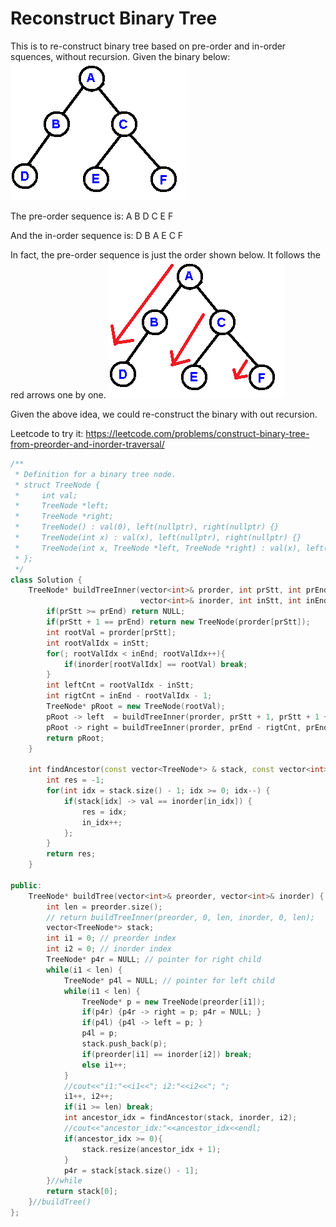 # Reconstruct Binary Tree
This is to re-construct binary tree based on pre-order and in-order squences, without recursion. Given the binary below:
![](images/binaryTreeInit.jpg)

The pre-order sequence is: A B D C E F

And the in-order sequence is: D B A E C F

In fact, the pre-order sequence is just the order shown below. It follows the red arrows one by one.
![](images/binaryTreeInitArrow.jpg)

Given the above idea, we could re-construct the binary with out recursion.

Leetcode to try it: https://leetcode.com/problems/construct-binary-tree-from-preorder-and-inorder-traversal/

```cpp
/**
 * Definition for a binary tree node.
 * struct TreeNode {
 *     int val;
 *     TreeNode *left;
 *     TreeNode *right;
 *     TreeNode() : val(0), left(nullptr), right(nullptr) {}
 *     TreeNode(int x) : val(x), left(nullptr), right(nullptr) {}
 *     TreeNode(int x, TreeNode *left, TreeNode *right) : val(x), left(left), right(right) {}
 * };
 */
class Solution {
    TreeNode* buildTreeInner(vector<int>& prorder, int prStt, int prEnd,
                             vector<int>& inorder, int inStt, int inEnd){
        if(prStt >= prEnd) return NULL;
        if(prStt + 1 == prEnd) return new TreeNode(prorder[prStt]);
        int rootVal = prorder[prStt];
        int rootValIdx = inStt;
        for(; rootValIdx < inEnd; rootValIdx++){
            if(inorder[rootValIdx] == rootVal) break;
        }
        int leftCnt = rootValIdx - inStt;
        int rigtCnt = inEnd - rootValIdx - 1;
        TreeNode* pRoot = new TreeNode(rootVal);
        pRoot -> left  = buildTreeInner(prorder, prStt + 1, prStt + 1 + leftCnt, inorder, inStt, rootValIdx);
        pRoot -> right = buildTreeInner(prorder, prEnd - rigtCnt, prEnd, inorder, rootValIdx + 1, inEnd);
        return pRoot;
    }
    
    int findAncestor(const vector<TreeNode*> & stack, const vector<int>& inorder, int& in_idx){
        int res = -1;
        for(int idx = stack.size() - 1; idx >= 0; idx--) {
            if(stack[idx] -> val == inorder[in_idx]) {
                res = idx;
                in_idx++;
            };
        }
        return res;
    }
    
public:
    TreeNode* buildTree(vector<int>& preorder, vector<int>& inorder) {
        int len = preorder.size();
        // return buildTreeInner(preorder, 0, len, inorder, 0, len);
        vector<TreeNode*> stack;
        int i1 = 0; // preorder index
        int i2 = 0; // inorder index
        TreeNode* p4r = NULL; // pointer for right child
        while(i1 < len) {
            TreeNode* p4l = NULL; // pointer for left child
            while(i1 < len) {
                TreeNode* p = new TreeNode(preorder[i1]);
                if(p4r) {p4r -> right = p; p4r = NULL; }
                if(p4l) {p4l -> left = p; }
                p4l = p;
                stack.push_back(p);
                if(preorder[i1] == inorder[i2]) break;
                else i1++;
            }
            //cout<<"i1:"<<i1<<"; i2:"<<i2<<"; ";
            i1++, i2++;
            if(i1 >= len) break;
            int ancestor_idx = findAncestor(stack, inorder, i2);
            //cout<<"ancestor_idx:"<<ancestor_idx<<endl;
            if(ancestor_idx >= 0){
                stack.resize(ancestor_idx + 1);
            }
            p4r = stack[stack.size() - 1];
        }//while
        return stack[0];
    }//buildTree()
};
```
